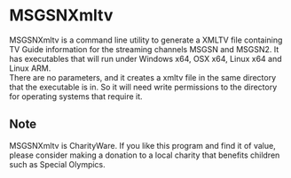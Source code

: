 # MSGSNXmltv

MSGSNXmltv is a command line utility to generate a XMLTV file containing TV Guide information for the streaming channels MSGSN and MSGSN2. It has executables that will run under Windows x64, OSX x64, Linux x64 and Linux ARM.  
There are no parameters, and it creates a xmltv file in the same directory that the executable is in. So it will need write permissions to the directory for operating systems that require it.

## Note
MSGSNXmltv is CharityWare. If you like this program and find it of value, please consider making a donation to a local charity that benefits children such as Special Olympics. 
